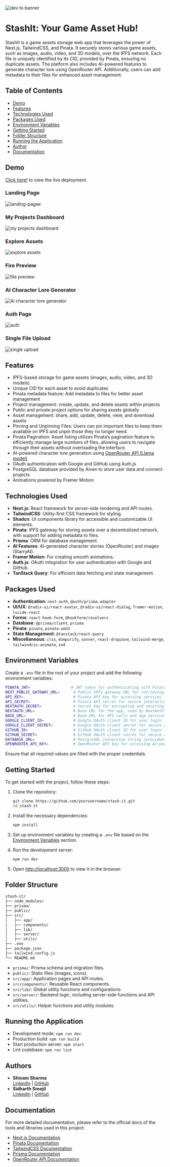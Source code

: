 ![dev to banner](https://github.com/user-attachments/assets/fa4a37ff-30c0-4750-9d0f-1ee594faf120)

# StashIt: Your Game Asset Hub!

StashIt is a game assets storage web app that leverages the power of Next.js, TailwindCSS, and Pinata. It securely stores various game assets, such as images, audio, video, and 3D models, over the IPFS network. Each file is uniquely identified by its CID, provided by Pinata, ensuring no duplicate assets. The platform also includes AI-powered features to generate character lore using OpenRouter API. Additionally, users can add metadata to their files for enhanced asset management.

## Table of Contents

- [Demo](#demo)
- [Features](#features)
- [Technologies Used](#technologies-used)
- [Packages Used](#packages-used)
- [Environment Variables](#environment-variables)
- [Getting Started](#getting-started)
- [Folder Structure](#folder-structure)
- [Running the Application](#running-the-application)
- [Author](#author)
- [Documentation](#documentation)

## Demo

[Click here!](https://stash-it.vercel.app) to view the live deployment.

### Landing Page

![landing-pagee](https://github.com/user-attachments/assets/7f8ce162-1b52-49c3-87c2-9a5310cce561)

### My Projects Dashboard

![my projects dashboard](https://github.com/user-attachments/assets/684f2bf7-0ffd-4ee2-8ec0-8fd469a5232e)

### Explore Assets

![explore assets](https://github.com/user-attachments/assets/161e606c-2f3f-44f7-beee-5bd079f26cb1)

### Fire Preview

![file preview](https://github.com/user-attachments/assets/8403fb84-ec31-41fc-ab75-ec9125173a54)

### AI Character Lore Generator

![Ai character lore generator](https://github.com/user-attachments/assets/bbfbe676-a8d6-4f00-ba4e-fc10388f7668)

### Auth Page

![auth](https://github.com/user-attachments/assets/8c0a28da-7ddd-4403-8ffa-dffa43bd2e41)

### Single File Upload

![single upload](https://github.com/user-attachments/assets/ab02355e-aae5-4334-a87b-b365380ccb6a)

## Features

- IPFS-based storage for game assets (images, audio, video, and 3D models)
- Unique CID for each asset to avoid duplicates
- Pinata metadata feature: Add metadata to files for better asset management
- Project management: create, update, and delete assets within projects
- Public and private project options for sharing assets globally
- Asset management: share, add, update, delete, view, and download assets
- Pinning and Unpinning Files: Users can pin important files to keep them available on IPFS and unpin those they no longer need.
- Pinata Pagination: Asset listing utilizes Pinata’s pagination feature to efficiently manage large numbers of files, allowing users to navigate through their assets without overloading the interface.
- AI-powered character lore generation using [OpenRouter API (Llama model)](https://openrouter.ai/)
- OAuth authentication with Google and GitHub using Auth.js
- PostgreSQL database provided by Aiven to store user data and connect projects
- Animations powered by Framer Motion

## Technologies Used

- **Next.js**: React framework for server-side rendering and API routes.
- **TailwindCSS**: Utility-first CSS framework for styling.
- **Shadcn**: UI components library for accessible and customizable UI elements.
- **Pinata**: IPFS gateway for storing assets over a decentralized network, with support for adding metadata to files.
- **Prisma**: ORM for database management.
- **AI Features**: AI-generated character stories (OpenRouter) and images (StarryAI).
- **Framer Motion**: For creating smooth animations.
- **Auth.js**: OAuth integration for user authentication with Google and GitHub.
- **TanStack Query**: For efficient data fetching and state management.

## Packages Used

- **Authentication**: `next-auth`, `@auth/prisma-adapter`
- **UI/UX**: `@radix-ui/react-avatar`, `@radix-ui/react-dialog`, `framer-motion`, `lucide-react`
- **Forms**: `react-hook-form`, `@hookform/resolvers`
- **Database**: `@prisma/client`, `prisma`
- **Pinata**: `pinata`, `pinata-web3`
- **State Management**: `@tanstack/react-query`
- **Miscellaneous**: `clsx`, `dompurify`, `sonner`, `react-dropzone`, `tailwind-merge`, `tailwindcss-animate`, `zod`

## Environment Variables

Create a `.env` file in the root of your project and add the following environment variables:

```bash
PINATA_JWT=                  # JWT token for authenticating with Pinata (IPFS upload)
NEXT_PUBLIC_GATEWAY_URL=      # Public IPFS gateway URL for retrieving stored assets
API_KEY=                      # Pinata API key for accessing services
API_SECRET=                   # Pinata API secret for secure interaction with Pinata
NEXTAUTH_SECRET=              # Secret key for encrypting and securing NextAuth.js sessions
NEXTAUTH_URL=                 # Base URL for the app, used by NextAuth.js for redirects
BASE_URL=                     # Base URL for API calls and app services
GOOGLE_CLIENT_ID=             # Google OAuth client ID for user login
GOOGLE_CLIENT_SECRET=         # Google OAuth client secret for secure authentication
GITHUB_ID=                    # GitHub OAuth client ID for user login
GITHUB_SECRET=                # GitHub OAuth client secret for secure authentication
DATABASE_URL=                 # PostgreSQL connection string (provided by Aiven) for storing user data and managing projects
OPENROUTER_API_KEY=           # OpenRouter API key for accessing AI-powered character lore generation
```

Ensure that all required values are filled with the proper credentials.

## Getting Started

To get started with the project, follow these steps:

1. Clone the repository:

   ```bash
   git clone https://github.com/yourusername/stash-it.git
   cd stash-it
   ```

2. Install the necessary dependencies:

   ```bash
   npm install
   ```

3. Set up environment variables by creating a `.env` file based on the [Environment Variables](#environment-variables) section.

4. Run the development server:

   ```bash
   npm run dev
   ```

5. Open [http://localhost:3000](http://localhost:3000) to view it in the browser.

## Folder Structure

```bash
stash-it/
├── node_modules/
├── prisma/
├── public/
├── src/
│   ├── app/
│   ├── components/
│   ├── lib/
│   ├── server/
│   ├── utils/
├── .env
├── package.json
├── tailwind.config.js
└── README.md
```

- `prisma/`: Prisma schema and migration files.
- `public/`: Static files (images, icons).
- `src/app/`: Application pages and API routes.
- `src/components/`: Reusable React components.
- `src/lib/`: Global utility functions and configurations.
- `src/server/`: Backend logic, including server-side functions and API utilities.
- `src/utils/`: Helper functions and utility modules.

## Running the Application

- Development mode: `npm run dev`
- Production build: `npm run build`
- Start production server: `npm start`
- Lint codebase: `npm run lint`

## Authors

- **Shivam Sharma**  
  [LinkedIn](https://linkedin.com/in/shivamsharma77607) | [GitHub](https://github.com/Shivam-Sharma-1)
- **Sidharth Sreejil**  
  [LinkedIn](https://linkedin.com/in/sidharth-sreejil/) | [GitHub](https://github.com/sid-js)

## Documentation

For more detailed documentation, please refer to the official docs of the tools and libraries used in this project:

- [Next.js Documentation](https://nextjs.org/docs)
- [Pinata Documentation](https://docs.pinata.cloud)
- [TailwindCSS Documentation](https://tailwindcss.com/docs)
- [Prisma Documentation](https://www.prisma.io/docs)
- [OpenRouter API Documentation](https://openrouter.ai/)
